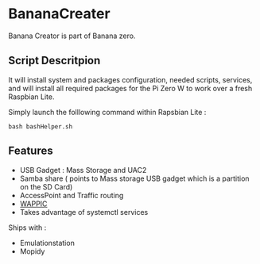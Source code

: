 # BananaCreater

Banana Creator is part of Banana zero.

## Script Descritpion

It will install system and packages configuration, needed scripts, services, and will install all required packages for the Pi Zero W to work over a fresh Raspbian Lite.

Simply launch the folllowing command within Rapsbian Lite :

```
bash bashHelper.sh
```

## Features

- USB Gadget : Mass Storage and UAC2
- Samba share ( points to Mass storage USB gadget which is a partition on the SD Card)
- AccessPoint and Traffic routing
- [WAPPIC](https://github.com/Azkali/BananaPi/WAPPIC)
- Takes advantage of systemctl services

Ships with :
- Emulationstation
- Mopidy
